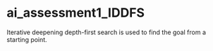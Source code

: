 # ai_assessment1_IDDFS
Iterative deepening depth-first search is used to find the goal from a starting point.
